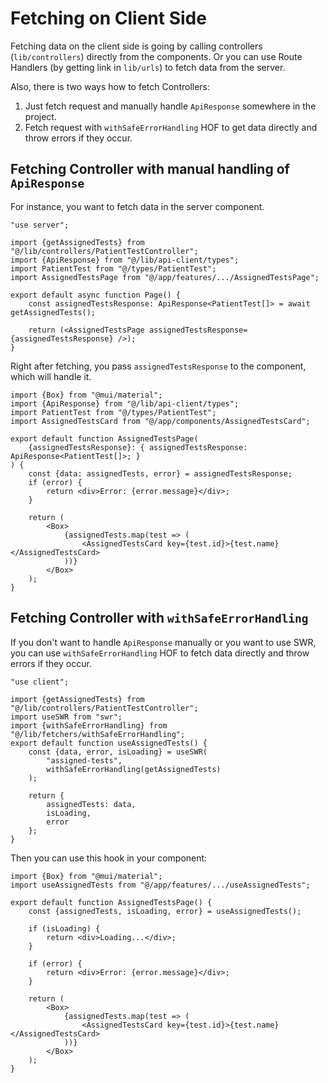 # Fetching on Client Side

Fetching data on the client side is going by calling controllers (`lib/controllers`) directly from the components.
Or you can use Route Handlers (by getting link in `lib/urls`) to fetch data from the server.

Also, there is two ways how to fetch Controllers:
1. Just fetch request and manually handle `ApiResponse` somewhere in the project.
2. Fetch request with `withSafeErrorHandling` HOF to get data directly and throw errors if they occur.

## Fetching Controller with manual handling of `ApiResponse`

For instance, you want to fetch data in the server component.

```tsx
"use server";

import {getAssignedTests} from "@/lib/controllers/PatientTestController";
import {ApiResponse} from "@/lib/api-client/types";
import PatientTest from "@/types/PatientTest";
import AssignedTestsPage from "@/app/features/.../AssignedTestsPage";

export default async function Page() {
    const assignedTestsResponse: ApiResponse<PatientTest[]> = await getAssignedTests();

    return (<AssignedTestsPage assignedTestsResponse={assignedTestsResponse} />);
}
```

Right after fetching, you pass `assignedTestsResponse` to the component, which will handle it.

```tsx
import {Box} from "@mui/material";
import {ApiResponse} from "@/lib/api-client/types";
import PatientTest from "@/types/PatientTest";
import AssignedTestsCard from "@/app/components/AssignedTestsCard";

export default function AssignedTestsPage(
    {assignedTestsResponse}: { assignedTestsResponse: ApiResponse<PatientTest[]>; }
) {
    const {data: assignedTests, error} = assignedTestsResponse;
    if (error) {
        return <div>Error: {error.message}</div>;
    }

    return (
        <Box>
            {assignedTests.map(test => (
                <AssignedTestsCard key={test.id}>{test.name}</AssignedTestsCard>
            ))}
        </Box>
    );
}
```

## Fetching Controller with `withSafeErrorHandling`

If you don't want to handle `ApiResponse` manually or you want to use SWR,
you can use `withSafeErrorHandling` HOF to fetch data directly and throw errors if they occur.

```tsx
"use client";

import {getAssignedTests} from "@/lib/controllers/PatientTestController";
import useSWR from "swr";
import {withSafeErrorHandling} from "@/lib/fetchers/withSafeErrorHandling";
export default function useAssignedTests() {
    const {data, error, isLoading} = useSWR(
        "assigned-tests",
        withSafeErrorHandling(getAssignedTests)
    );

    return {
        assignedTests: data,
        isLoading,
        error
    };
}
```

Then you can use this hook in your component:

```tsx
import {Box} from "@mui/material";
import useAssignedTests from "@/app/features/.../useAssignedTests";

export default function AssignedTestsPage() {
    const {assignedTests, isLoading, error} = useAssignedTests();

    if (isLoading) {
        return <div>Loading...</div>;
    }

    if (error) {
        return <div>Error: {error.message}</div>;
    }

    return (
        <Box>
            {assignedTests.map(test => (
                <AssignedTestsCard key={test.id}>{test.name}</AssignedTestsCard>
            ))}
        </Box>
    );
}
```